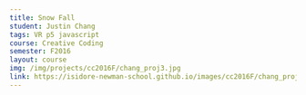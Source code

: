 ```yaml
---
title: Snow Fall
student: Justin Chang
tags: VR p5 javascript
course: Creative Coding
semester: F2016
layout: course
img: /img/projects/cc2016F/chang_proj3.jpg
link: https://isidore-newman-school.github.io/images/cc2016F/chang_proj3.jpg
---
```

